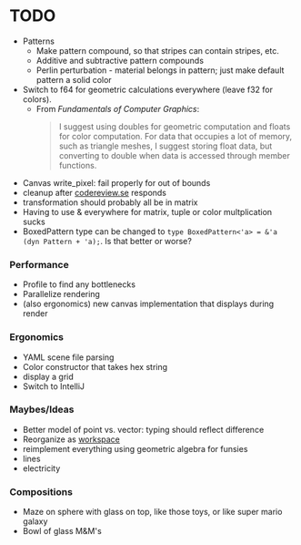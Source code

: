 # TODO

- Patterns
  - Make pattern compound, so that stripes can contain stripes, etc.
  - Additive and subtractive pattern compounds
  - Perlin perturbation - material belongs in pattern; just make default pattern a solid color
- Switch to f64 for geometric calculations everywhere (leave f32 for colors).
  - From _Fundamentals of Computer Graphics_:
    > I suggest using doubles for geometric computation and floats for color computation. For data that occupies a lot of memory, such as triangle meshes, I suggest storing float data, but converting to double when data is accessed through member functions.
- Canvas write_pixel: fail properly for out of bounds
- cleanup after [codereview.se](https://codereview.stackexchange.com/questions/236895/color-and-canvas-implementations-in-rust-for-ray-tracer-challenge) responds
- transformation should probably all be in matrix
- Having to use & everywhere for matrix, tuple or color multplication sucks
- BoxedPattern type can be changed to `type BoxedPattern<'a> = &'a (dyn Pattern + 'a);`. Is that better or worse?

### Performance

- Profile to find any bottlenecks
- Parallelize rendering
- (also ergonomics) new canvas implementation that displays during render

### Ergonomics

- YAML scene file parsing
- Color constructor that takes hex string
- display a grid
- Switch to IntelliJ

### Maybes/Ideas

- Better model of point vs. vector: typing should reflect difference
- Reorganize as [workspace](https://doc.rust-lang.org/cargo/reference/manifest.html#the-workspace-section)
- reimplement everything using geometric algebra for funsies
- lines
- electricity

### Compositions

- Maze on sphere with glass on top, like those toys, or like super mario galaxy
- Bowl of glass M&M's
